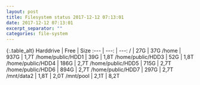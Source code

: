```yaml
---
layout: post
title: Filesystem status 2017-12-12 07:13:01
date: 2017-12-12 07:13:01
excerpt_separator: ""
categories: file-system
---
```

{:.table_alt}
Harddrive | Free | Size
:--- | ---: | ---:
/ | 27G | 37G
/home | 937G | 1,7T
/home/public/HDD1 | 39G | 1,8T
/home/public/HDD3 | 52G | 1,8T
/home/public/HDD4 | 186G | 2,7T
/home/public/HDD5 | 715G | 2,7T
/home/public/HDD6 | 894G | 2,7T
/home/public/HDD7 | 297G | 2,7T
/mnt/data2 | 1,8T | 2,0T
/mnt/pool | 2,1T | 8,2T
